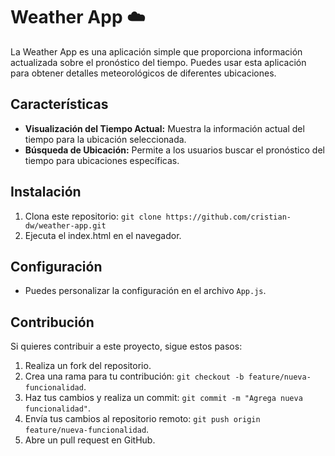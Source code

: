# Weather App ☁️ 

La Weather App es una aplicación simple que proporciona información actualizada sobre el pronóstico del tiempo. Puedes usar esta aplicación para obtener detalles meteorológicos de diferentes ubicaciones.

## Características

- **Visualización del Tiempo Actual:** Muestra la información actual del tiempo para la ubicación seleccionada.
- **Búsqueda de Ubicación:** Permite a los usuarios buscar el pronóstico del tiempo para ubicaciones específicas.

## Instalación

1. Clona este repositorio: `git clone https://github.com/cristian-dw/weather-app.git`
2. Ejecuta el index.html en el navegador.


## Configuración

- Puedes personalizar la configuración en el archivo `App.js`.


## Contribución

Si quieres contribuir a este proyecto, sigue estos pasos:

1. Realiza un fork del repositorio.
2. Crea una rama para tu contribución: `git checkout -b feature/nueva-funcionalidad`.
3. Haz tus cambios y realiza un commit: `git commit -m "Agrega nueva funcionalidad"`.
4. Envía tus cambios al repositorio remoto: `git push origin feature/nueva-funcionalidad`.
5. Abre un pull request en GitHub.
